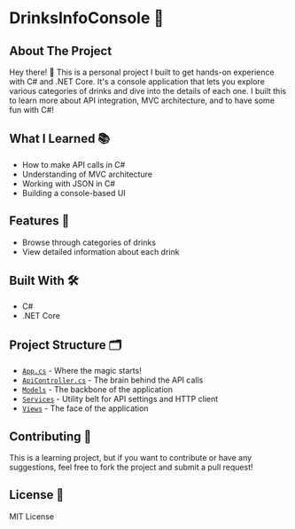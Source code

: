 # DrinksInfoConsole 🍹

## About The Project

Hey there! 👋 This is a personal project I built to get hands-on experience with C# and .NET Core. It's a console
application that lets you explore various categories of drinks and dive into the details of each one. I built this to
learn more about API integration, MVC architecture, and to have some fun with C#!

## What I Learned 📚

- How to make API calls in C#
- Understanding of MVC architecture
- Working with JSON in C#
- Building a console-based UI

## Features 🌟

- Browse through categories of drinks
- View detailed information about each drink

## Built With 🛠️

- C#
- .NET Core

## Project Structure 🗂️

- [`App.cs`](https://github.com/johncraigcastillo/DrinksInfoConsole/blob/master/DrinksInfoConsole/App.cs) - Where the
  magic starts!
- [`ApiController.cs`](https://github.com/johncraigcastillo/DrinksInfoConsole/blob/master/DrinksInfoConsole/Controllers/ApiController.cs) -
  The brain behind the API calls
- [`Models`](https://github.com/johncraigcastillo/DrinksInfoConsole/tree/master/DrinksInfoConsole/Models) - The backbone
  of the application
- [`Services`](https://github.com/johncraigcastillo/DrinksInfoConsole/tree/master/DrinksInfoConsole/Services) - Utility
  belt for API settings and HTTP client
- [`Views`](https://github.com/johncraigcastillo/DrinksInfoConsole/tree/master/DrinksInfoConsole/Views) - The face of
  the application

## Contributing 🤝

This is a learning project, but if you want to contribute or have any suggestions, feel free to fork the project and
submit a pull request!

## License 📝

MIT License
